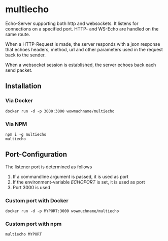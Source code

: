 # multiecho
Echo-Server supporting both http and websockets. It listens for connections on a specified port.
HTTP- and WS-Echo are handled on the same route.

When a HTTP-Request is made, the server responds with a json response that echoes headers,
method, url and other parameters used in the request back to the sender.

When a websocket session is established, the server echoes back each send packet. 

## Installation

### Via Docker
```
docker run -d -p 3000:3000 wowmuchname/multiecho
```

### Via NPM
```
npm i -g multiecho
multiecho
```

## Port-Configuration
The listener port is determined as follows

1. If a commandline argument is passed, it is used as port
2. If the environment-variable *ECHOPORT* is set, it is used as port
3. Port 3000 is used

### Custom port with Docker
```
docker run -d -p MYPORT:3000 wowmuchname/multiecho
```

### Custom port with npm
```
multiecho MYPORT
```

